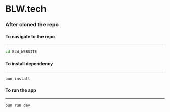 # BLW.tech

### After cloned the repo


#### To navigate to the repo
---
```bash
cd BLW_WEBSITE
```
#### To install dependency
---
```bash
bun install
```
#### To run the app
---
```bash
bun run dev
```